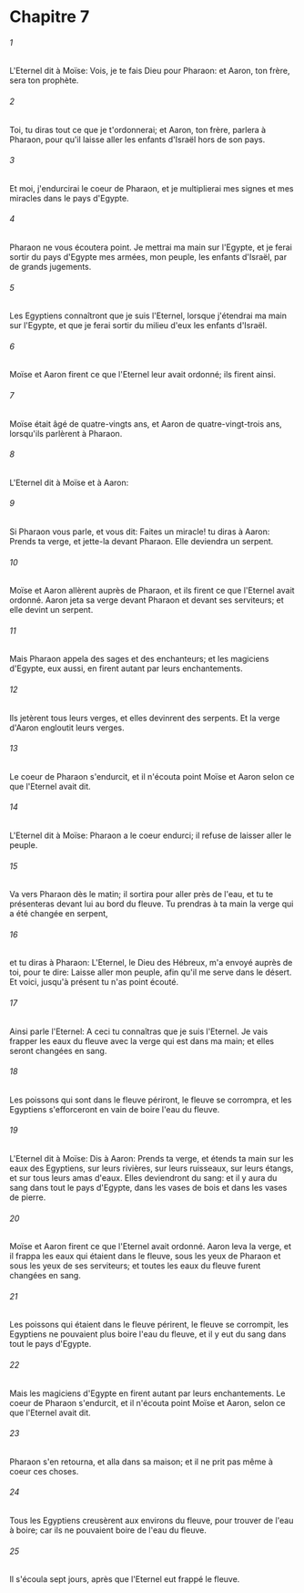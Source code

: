 # Chapitre 7

###### 1
L'Eternel dit à Moïse: Vois, je te fais Dieu pour Pharaon: et Aaron, ton frère, sera ton prophète.
###### 2
Toi, tu diras tout ce que je t'ordonnerai; et Aaron, ton frère, parlera à Pharaon, pour qu'il laisse aller les enfants d'Israël hors de son pays.
###### 3
Et moi, j'endurcirai le coeur de Pharaon, et je multiplierai mes signes et mes miracles dans le pays d'Egypte.
###### 4
Pharaon ne vous écoutera point. Je mettrai ma main sur l'Egypte, et je ferai sortir du pays d'Egypte mes armées, mon peuple, les enfants d'Israël, par de grands jugements.
###### 5
Les Egyptiens connaîtront que je suis l'Eternel, lorsque j'étendrai ma main sur l'Egypte, et que je ferai sortir du milieu d'eux les enfants d'Israël.
###### 6
Moïse et Aaron firent ce que l'Eternel leur avait ordonné; ils firent ainsi.
###### 7
Moïse était âgé de quatre-vingts ans, et Aaron de quatre-vingt-trois ans, lorsqu'ils parlèrent à Pharaon.
###### 8
L'Eternel dit à Moïse et à Aaron:
###### 9
Si Pharaon vous parle, et vous dit: Faites un miracle! tu diras à Aaron: Prends ta verge, et jette-la devant Pharaon. Elle deviendra un serpent.
###### 10
Moïse et Aaron allèrent auprès de Pharaon, et ils firent ce que l'Eternel avait ordonné. Aaron jeta sa verge devant Pharaon et devant ses serviteurs; et elle devint un serpent.
###### 11
Mais Pharaon appela des sages et des enchanteurs; et les magiciens d'Egypte, eux aussi, en firent autant par leurs enchantements.
###### 12
Ils jetèrent tous leurs verges, et elles devinrent des serpents. Et la verge d'Aaron engloutit leurs verges.
###### 13
Le coeur de Pharaon s'endurcit, et il n'écouta point Moïse et Aaron selon ce que l'Eternel avait dit.
###### 14
L'Eternel dit à Moïse: Pharaon a le coeur endurci; il refuse de laisser aller le peuple.
###### 15
Va vers Pharaon dès le matin; il sortira pour aller près de l'eau, et tu te présenteras devant lui au bord du fleuve. Tu prendras à ta main la verge qui a été changée en serpent,
###### 16
et tu diras à Pharaon: L'Eternel, le Dieu des Hébreux, m'a envoyé auprès de toi, pour te dire: Laisse aller mon peuple, afin qu'il me serve dans le désert. Et voici, jusqu'à présent tu n'as point écouté.
###### 17
Ainsi parle l'Eternel: A ceci tu connaîtras que je suis l'Eternel. Je vais frapper les eaux du fleuve avec la verge qui est dans ma main; et elles seront changées en sang.
###### 18
Les poissons qui sont dans le fleuve périront, le fleuve se corrompra, et les Egyptiens s'efforceront en vain de boire l'eau du fleuve.
###### 19
L'Eternel dit à Moïse: Dis à Aaron: Prends ta verge, et étends ta main sur les eaux des Egyptiens, sur leurs rivières, sur leurs ruisseaux, sur leurs étangs, et sur tous leurs amas d'eaux. Elles deviendront du sang: et il y aura du sang dans tout le pays d'Egypte, dans les vases de bois et dans les vases de pierre.
###### 20
Moïse et Aaron firent ce que l'Eternel avait ordonné. Aaron leva la verge, et il frappa les eaux qui étaient dans le fleuve, sous les yeux de Pharaon et sous les yeux de ses serviteurs; et toutes les eaux du fleuve furent changées en sang.
###### 21
Les poissons qui étaient dans le fleuve périrent, le fleuve se corrompit, les Egyptiens ne pouvaient plus boire l'eau du fleuve, et il y eut du sang dans tout le pays d'Egypte.
###### 22
Mais les magiciens d'Egypte en firent autant par leurs enchantements. Le coeur de Pharaon s'endurcit, et il n'écouta point Moïse et Aaron, selon ce que l'Eternel avait dit.
###### 23
Pharaon s'en retourna, et alla dans sa maison; et il ne prit pas même à coeur ces choses.
###### 24
Tous les Egyptiens creusèrent aux environs du fleuve, pour trouver de l'eau à boire; car ils ne pouvaient boire de l'eau du fleuve.
###### 25
Il s'écoula sept jours, après que l'Eternel eut frappé le fleuve.
